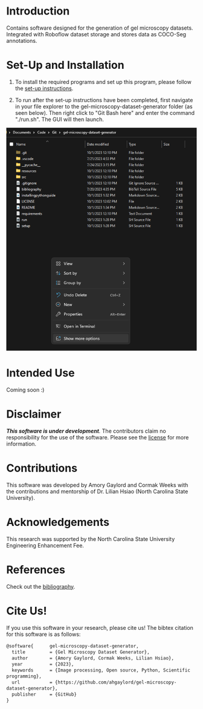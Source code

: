 # Introduction

Contains software designed for the generation of gel microscopy datasets. Integrated with Roboflow dataset storage and stores data as COCO-Seg annotations.

# Set-Up and Installation

1. To install the required programs and set up this program, please follow the [set-up instructions](installingpythonguide.md).

2. To run after the set-up instructions have been completed, first navigate in your file explorer to the gel-microscopy-dataset-generator folder (as seen below). Then right click to "Git Bash here" and enter the command "./run.sh". The GUI will then launch.

![Screenshot of file explorer in the folder containing the files in this Github repository. The alt click menu is open showing the "Show more options" button.](resources/run.png)

# Intended Use

Coming soon :)

# Disclaimer

*__This software is under development__.* The contributors claim no responsibility for the use of the software. Please see the [license](https://github.com/ahgaylord/gel-microscopy-dataset-generator/blob/main/LICENSE) for more information.

# Contributions

This software was developed by Amory Gaylord and Cormak Weeks with the contributions and mentorship of Dr. Lilian Hsiao (North Carolina State University).

# Acknowledgements

This research was supported by the North Carolina State University Engineering Enhancement Fee.

# References

Check out the [bibliography](https://github.com/ahgaylord/gel-microscopy-dataset-generator/blob/main/bibliography.bib).

# Cite Us!

If you use this software in your research, please cite us! The bibtex citation for this software is as follows:

    @software{      gel-microscopy-dataset-generator,
      title         = {Gel Microscopy Dataset Generator},
      author        = {Amory Gaylord, Cormak Weeks, Lilian Hsiao},
      year          = {2023},
      keywords      = {Image processing, Open source, Python, Scientific programming},
      url           = {https://github.com/ahgaylord/gel-microscopy-dataset-generator},
      publisher     = {GitHub}
    }
